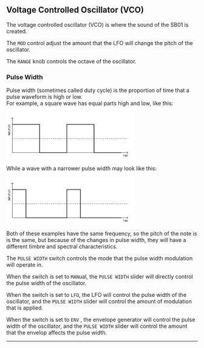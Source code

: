 ## Voltage Controlled Oscillator (VCO)

The voltage controlled oscillator (VCO) is where the sound of the SB01 is created.

The `MOD` control adjust the amount that the LFO will change the pitch of the oscillator.

The `RANGE` knob controls the octave of the oscillator.

### Pulse Width

Pulse width (sometimes called duty cycle) is the proportion of time that a pulse waveform is high or low.  
For example, a square wave has equal parts high and low, like this:

<div style="width: 66.666%;">

![FIGURE 1.1](assets/pulse-width-1.svg)

</div>

While a wave with a narrower pulse width may look like this:

<div style="width: 66.666%;">

![FIGURE 1.2](assets/pulse-width-2.svg)

</div>

Both of these examples have the same frequency, so the pitch of the note is is the same, but because of the changes in pulse width, they will have a different timbre and spectral characteristics.

 

The `PULSE WIDTH` switch controls the mode that the pulse width modulation will operate in.

When the switch is set to `MAN`ual, the `PULSE WIDTH` slider will directly control the pulse width of the oscillator.

When the switch is set to `LFO`, the LFO will control the pulse width of the oscillator, and the `PULSE WIDTH` slider will control the amount of modulation that is applied.

When the switch is set to `ENV` , the envelope generator will control the pulse width of the oscillator, and the `PULSE WIDTH` slider will control the amount that the envelop affects the pulse width.

---
